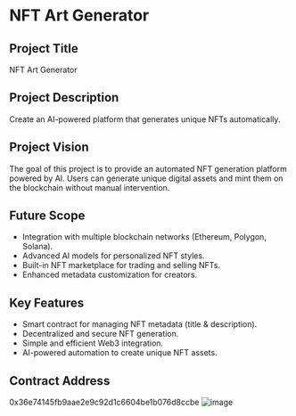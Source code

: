 # NFT Art Generator

## Project Title
NFT Art Generator

## Project Description
Create an AI-powered platform that generates unique NFTs automatically.

## Project Vision
The goal of this project is to provide an automated NFT generation platform powered by AI. Users can generate unique digital assets and mint them on the blockchain without manual intervention.

## Future Scope
- Integration with multiple blockchain networks (Ethereum, Polygon, Solana).
- Advanced AI models for personalized NFT styles.
- Built-in NFT marketplace for trading and selling NFTs.
- Enhanced metadata customization for creators.

## Key Features
- Smart contract for managing NFT metadata (title & description).
- Decentralized and secure NFT generation.
- Simple and efficient Web3 integration.
- AI-powered automation to create unique NFT assets.

## Contract Address
0x36e74145fb9aae2e9c92d1c6604be1b076d8ccbe
![image](https://github.com/user-attachments/assets/27ed73aa-9e5b-4e97-9ad4-b2ada243e984)
